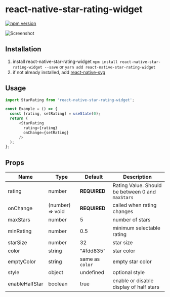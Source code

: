 # react-native-star-rating-widget

[![npm version](https://badge.fury.io/js/react-native-star-rating-widget.svg)](https://badge.fury.io/js/react-native-star-rating-widget)

![Screenshot](https://github.com/benediktviebahn/react-native-star-rating-widget/raw/master/media/screenshot.png)

## Installation
1. install react-native-star-rating-widget
`npm install react-native-star-rating-widget --save` or `yarn add react-native-star-rating-widget`
2. if not already installed, add [react-native-svg](https://github.com/react-native-community/react-native-svg)

## Usage
```js
import StarRating from 'react-native-star-rating-widget';

const Example = () => {
  const [rating, setRating] = useState(0);
  return (
      <StarRating
        rating={rating}
        onChange={setRating}
      />
  );
};
```

## Props
| Name           | Type                 | Default         | Description                                      |
| -------------- | -------------------- | --------------- | ------------------------------------------------ |
| rating         | number               | **REQUIRED**    | Rating Value. Should be between 0 and `maxStars` |
| onChange       | (number) => void     | **REQUIRED**    | called when rating changes                       |
| maxStars       | number               | 5               | number of stars                                  |
| minRating      | number               | 0.5             | minimum selectable rating                        |
| starSize       | number               | 32              | star size                                        |
| color          | string               | "#fdd835"       | star color                                       |
| emptyColor     | string               | same as `color` | empty star color                                 |
| style          | object               | undefined       | optional style                                   |
| enableHalfStar | boolean              | true            | enable or disable display of half stars          |

